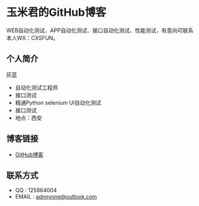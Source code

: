
# 玉米君的GitHub博客



WEB自动化测试、APP自动化测试、接口自动化测试、性能测试，有意向可联系本人WX：CXSFUN。


## 个人简介

灰蓝

- 自动化测试工程师
- 接口测试
- 精通Python selenium UI自动化测试
- 接口测试
- 地点：西安


## 博客链接

- [GitHub博客](https://kwshare.github.io/)

## 联系方式

- QQ : 125864004
- EMAIL : adnnyone@outlook.com
